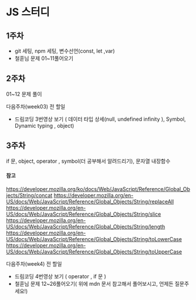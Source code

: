# JS 스터디

## 1주차

- git 세팅, npm 세팅, 변수선언(const, let ,var)
- 철훈님 문제 01~11풀어오기

## 2주차

01~12 문제 풀이

다음주차(week03) 전 할일

- 드림코딩 3번영상 보기 ( 데이터 타입 상세(null, undefined infinity ), Symbol, Dynamic typing , object)

## 3주차

if 문, object, operator , symbol(더 공부해서 알려드리기), 문자열 내장함수

#### 참고

https://developer.mozilla.org/ko/docs/Web/JavaScript/Reference/Global_Objects/String/concat
https://developer.mozilla.org/en-US/docs/Web/JavaScript/Reference/Global_Objects/String/replaceAll
https://developer.mozilla.org/en-US/docs/Web/JavaScript/Reference/Global_Objects/String/slice
https://developer.mozilla.org/en-US/docs/Web/JavaScript/Reference/Global_Objects/String/length
https://developer.mozilla.org/en-US/docs/Web/JavaScript/Reference/Global_Objects/String/toLowerCase
https://developer.mozilla.org/en-US/docs/Web/JavaScript/Reference/Global_Objects/String/toUpperCase

다음주차(week4) 전 할일

- 드림코딩 4번영상 보기 ( operator , if 문 )
- 철훈님 문제 12~26풀어오기( 위에 mdn 문서 참고해서 풀어보시고, 언제든 질문주세요!)
